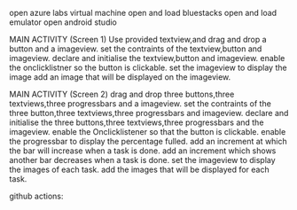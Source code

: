open azure labs virtual machine
open and load bluestacks
open and load emulator
open android studio

MAIN ACTIVITY (Screen 1)
Use provided textview,and drag and drop a button and a imageview.
set the contraints of the textview,button and imageview.
declare and initialise the textview,button and imageview.
enable the onclicklistner so the button is clickable.
set the imageview to display the image
add an image that will be displayed on the imageview.

MAIN ACTIVITY (Screen 2)
drag and drop three buttons,three textviews,three progressbars and a imageview.
set the contraints of the three button,three textviews,three progressbars and imageview.
declare and initialise the three buttons,three textviews,three progressbars and the imageview.
enable the Onclicklistener so that the button is clickable.
enable the progressbar to display the percentage fulled.
add an increment at which the bar will increase when a task is done.
add an increment which shows another bar decreases when a task is done.
set the imageview to display the images of each task.
add the images that will be displayed for each task.

github actions:

